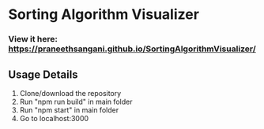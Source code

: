 # Sorting Algorithm Visualizer
### View it here: https://praneethsangani.github.io/SortingAlgorithmVisualizer/

## Usage Details
1. Clone/download the repository
2. Run "npm run build" in main folder
3. Run "npm start" in main folder
4. Go to localhost:3000

